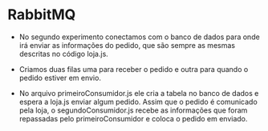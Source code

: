 # RabbitMQ

- No segundo experimento conectamos com o banco de dados para onde irá enviar as informações do pedido, que são sempre as mesmas descritas no código loja.js.

- Criamos duas filas uma para receber o pedido e outra para quando o pedido estiver em envio.

- No arquivo primeiroConsumidor.js ele cria a tabela no banco de dados e espera a loja.js enviar algum pedido. Assim que o pedido é comunicado pela loja, o segundoConsumidor.js recebe as informações que foram repassadas pelo primeiroConsumidor e coloca o pedido em enviado.

  
